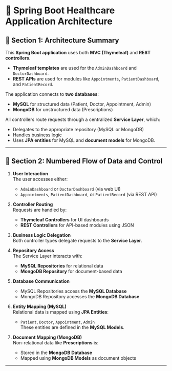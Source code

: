 # 🏥 Spring Boot Healthcare Application Architecture

## 📘 Section 1: Architecture Summary

This **Spring Boot application** uses both **MVC (Thymeleaf)** and **REST controllers**.

- **Thymeleaf templates** are used for the `AdminDashboard` and `DoctorDashboard`.
- **REST APIs** are used for modules like `Appointments`, `PatientDashboard`, and `PatientRecord`.

The application connects to **two databases**:
- **MySQL** for structured data (Patient, Doctor, Appointment, Admin)
- **MongoDB** for unstructured data (Prescriptions)

All controllers route requests through a centralized **Service Layer**, which:
- Delegates to the appropriate repository (MySQL or MongoDB)
- Handles business logic
- Uses **JPA entities** for MySQL and **document models** for MongoDB.

---

## 🔁 Section 2: Numbered Flow of Data and Control

1. **User Interaction**  
   The user accesses either:
   - `AdminDashboard` or `DoctorDashboard` (via web UI)
   - `Appointments`, `PatientDashboard`, or `PatientRecord` (via REST API)

2. **Controller Routing**  
   Requests are handled by:
   - **Thymeleaf Controllers** for UI dashboards
   - **REST Controllers** for API-based modules using JSON

3. **Business Logic Delegation**  
   Both controller types delegate requests to the **Service Layer**.

4. **Repository Access**  
   The Service Layer interacts with:
   - **MySQL Repositories** for relational data
   - **MongoDB Repository** for document-based data

5. **Database Communication**  
   - MySQL Repositories access the **MySQL Database**
   - MongoDB Repository accesses the **MongoDB Database**

6. **Entity Mapping (MySQL)**  
   Relational data is mapped using **JPA Entities**:
   - `Patient`, `Doctor`, `Appointment`, `Admin`  
   These entities are defined in the **MySQL Models**.

7. **Document Mapping (MongoDB)**  
   Non-relational data like **Prescriptions** is:
   - Stored in the **MongoDB Database**
   - Mapped using **MongoDB Models** as document objects

---
